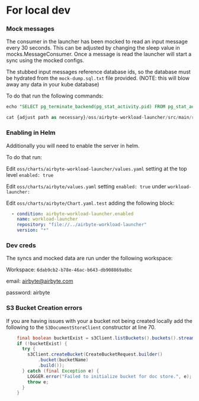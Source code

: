 # For local dev

### Mock messages

The consumer in the launcher has been mocked to read an input message every 30 seconds. This can be adjusted by changing the sleep value in mocks.MessageConsumer. Once a message is read the launcher will start a sync using the mocked configs.

The stubbed input messages reference database ids, so the database must be hydrated from the `mock-dump.sql.txt` file provided. (NOTE: this will blow away any data in your kube database)

To do that run the following commands:

```SQL
echo "SELECT pg_terminate_backend(pg_stat_activity.pid) FROM pg_stat_activity WHERE pg_stat_activity.datname = 'db-airbyte'; drop database \"db-airbyte\";" | kubectl exec -it -n ab airbyte-db-0 -- psql -U airbyte

cat {adjust path as necessary}/oss/airbyte-workload-launcher/src/main/resources/mock-dump.sql.txt | kubectl exec -it -n ab airbyte-db-0 -- psql -U airbyte
```

### Enabling in Helm

Additionally you will need to enable the server in helm.

To do that run:

Edit `oss/charts/airbyte-workload-launcher/values.yaml` setting at the top level `enabled: true`

Edit `oss/charts/airbyte/values.yaml` setting `enabled: true` under `workload-launcher:`

Edit `oss/charts/airbyte/Chart.yaml.test` adding the following block:
```yaml
  - condition: airbyte-workload-launcher.enabled
    name: workload-launcher
    repository: "file://../airbyte-workload-launcher"
    version: "*"
```

### Dev creds
The syncs and mocked data are run under the following workspace:

Workspace: `6dab9cb2-b78e-46ac-b643-db908869a8bc`

email: airbyte@airbyte.com

password: airbyte

### S3 Bucket Creation errors
If you are having issues with your a bucket not being created locally add the following to the `S3DocumentStoreClient` constructor at line 70.

```java
    final boolean bucketExist = s3Client.listBuckets().buckets().stream().anyMatch(bucket -> bucket.name().equals(bucketName));
    if (!bucketExist) {
      try {
        s3Client.createBucket(CreateBucketRequest.builder()
            .bucket(bucketName)
            .build());
      } catch (final Exception e) {
        LOGGER.error("Failed to initialize bucket for doc store.", e);
        throw e;
      }
    }
```